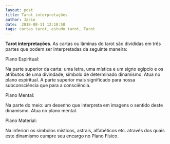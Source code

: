 ```yaml
---
layout: post
title: Tarot interpretações
author: Jario
date:  2018-08-11 12:10:58
tags: cartas tarot, estudo tarot, Tarot
---
```

**Tarot interpretações**. As cartas ou lâminas do tarot são divididas em três partes que podem ser interpretadas da seguinte maneira:

Plano Espiritual:
  
Na parte superior da carta: uma letra, uma mística e um signo egípcio e os atributos de uma divindade, símbolo de determinado dinamismo. Atua no plano espiritual. A parte superior mais significado para nossa subconsciência que para a consciência.

Plano Mental:
  
Na parte do meio: um desenho que interpreta em imagens o sentido deste dinamismo. Atua no plano mental.

Plano Material:

Na inferior: os símbolos místicos, astrais, alfabéticos etc. através dos quais este dinamismo cumpre seu encargo no Plano Físico.